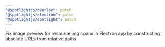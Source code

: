 ```yaml
---
"@spotlightjs/overlay": patch
"@spotlightjs/electron": patch
"@spotlightjs/spotlight": patch
---
```


Fix image preview for resource.img spans in Electron app by constructing absolute URLs from relative paths

